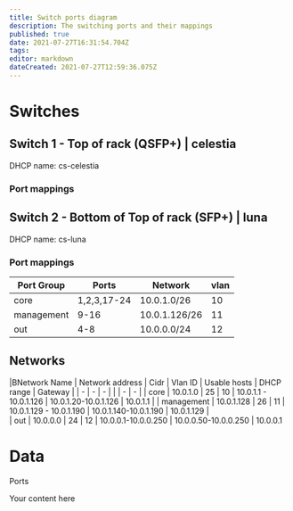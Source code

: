 ```yaml
---
title: Switch ports diagram
description: The switching ports and their mappings
published: true
date: 2021-07-27T16:31:54.704Z
tags: 
editor: markdown
dateCreated: 2021-07-27T12:59:36.075Z
---
```


# Switches

## Switch 1 - Top of rack (QSFP+) | celestia
DHCP name: cs-celestia

### Port mappings


## Switch 2 - Bottom of Top of rack (SFP+) | luna
DHCP name: cs-luna

### Port mappings

| Port Group 	| Ports 			| Network 			| vlan 	|
| -						| -						|	-							| -		 	|
| core				| 1,2,3,17-24 | 10.0.1.0/26 	| 10		|
| management	| 9-16				| 10.0.1.126/26 |	11		|
| out					| 4-8					| 10.0.0.0/24		| 12		|

## Networks
|BNetwork Name 		| Network address | Cidr 	| Vlan ID |  Usable hosts 						| DHCP range 						| Gateway | 
| -								| -								|	-			|					|														| -		 			 						| -				| 
| core						| 10.0.1.0				| 25		| 10			| 10.0.1.1 - 10.0.1.126 		| 10.0.1.20-10.0.1.126  | 10.0.1.1		|
| management 			| 10.0.1.128			| 26 		| 11 			| 10.0.1.129 - 10.0.1.190 	| 10.0.1.140-10.0.1.190 | 10.0.1.129 	|	
| out							| 10.0.0.0				| 24		| 12			| 10.0.0.1-10.0.0.250				| 10.0.0.50-10.0.0.250	| 10.0.0.1

# Data
Ports

Your content here